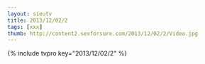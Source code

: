 ```yaml
--- 
layout: sieutv
title: 2013/12/02/2
tags: [xxx]
thumb: http://content2.sexforsure.com/2013/12/02/2/Video.jpg
---
```

{% include tvpro key="2013/12/02/2" %} 
